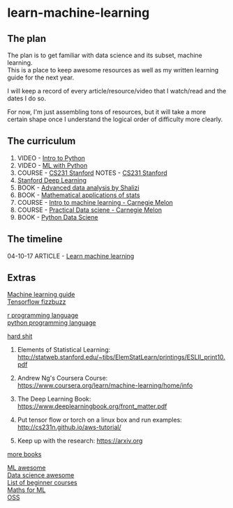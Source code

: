 # learn-machine-learning

## The plan

The plan is to get familiar with data science and its subset, machine learning.  
This is a place to keep awesome resources as well as my written learning guide for the next year.

I will keep a record of every article/resource/video that I watch/read and the dates I do so.  

For now, I'm just assembling tons of resources, but it will take a more certain shape once I understand the logical order of difficulty more clearly.

## The curriculum  
1. VIDEO - [Intro to Python](https://www.youtube.com/watch?v=oVp1vrfL_w4&list=PLQVvvaa0QuDe8XSftW-RAxdo6OmaeL85M)
2. VIDEO - [ML with Python](https://www.youtube.com/watch?v=OGxgnH8y2NM&list=PLQVvvaa0QuDfKTOs3Keq_kaG2P55YRn5v )
3. COURSE - [CS231 Stanford](https://www.youtube.com/playlist?list=PLlJy-eBtNFt6EuMxFYRiNRS07MCWN5UIA)
   NOTES  - [CS231 Stanford](http://cs231n.github.io/)
4. [Stanford Deep Learning](http://deeplearning.stanford.edu/wiki/index.php/UFLDL_Tutorial)
5. BOOK - [Advanced data analysis by Shalizi](https://www.stat.cmu.edu/~cshalizi/ADAfaEPoV/)
6. BOOK - [Mathematical applications of stats](https://www.amazon.com/Mathematical-Statistics-Applications-Dennis-Wackerly/dp/0495110817/ref=sr_1_1?ie=UTF8&qid=1489714583&sr=8-1&keywords=wackerly+mathematical+statistics)
7. COURSE - [Intro to machine learning - Carnegie Melon](http://www.cs.cmu.edu/~mgormley/courses/10601-s17/schedule.html)
8. COURSE - [Practical Data sciene - Carnegie Melon](http://datasciencecourse.org/)
9. BOOK - [Python Data Sciene](https://github.com/jakevdp/PythonDataScienceHandbook)

## The timeline    
04-10-17 ARTICLE - [Learn machine learning](https://elitedatascience.com/learn-machine-learning)  

## Extras  

[Machine learning guide](https://github.com/kendricktan/non-overwhelming-machine-learning)  
[Tensorflow fizzbuzz](http://joelgrus.com/2016/05/23/fizz-buzz-in-tensorflow/)  

[r programming language](https://www.r-project.org/about.html)  
[python programming language](https://docs.python.org/3/)  

[hard shit](https://www.reddit.com/r/MachineLearning/comments/51qhc8/phdlevel_courses/?sh=56c58cd6&st=isz2lqdk)  
1. Elements of Statistical Learning:
http://statweb.stanford.edu/~tibs/ElemStatLearn/printings/ESLII_print10.pdf

2. Andrew Ng's Coursera Course:
https://www.coursera.org/learn/machine-learning/home/info

3. The Deep Learning Book: 
https://www.deeplearningbook.org/front_matter.pdf

4. Put tensor flow or torch on a linux box and run examples:
http://cs231n.github.io/aws-tutorial/

5. Keep up with the research: 
https://arxiv.org

[more books](http://blog.paralleldots.com/technology/machine-learning/list-of-free-must-read-books-for-machine-learning/)

[ML awesome](https://github.com/josephmisiti/awesome-machine-learning)  
[Data science awesome](https://github.com/bulutyazilim/awesome-datascience)  
[List of beginner courses](http://datascienceacademy.com/free-data-science-courses/)   
[Maths for ML](https://elitedatascience.com/learn-math-for-data-science)    
[OSS](https://github.com/open-source-society/data-science)  

